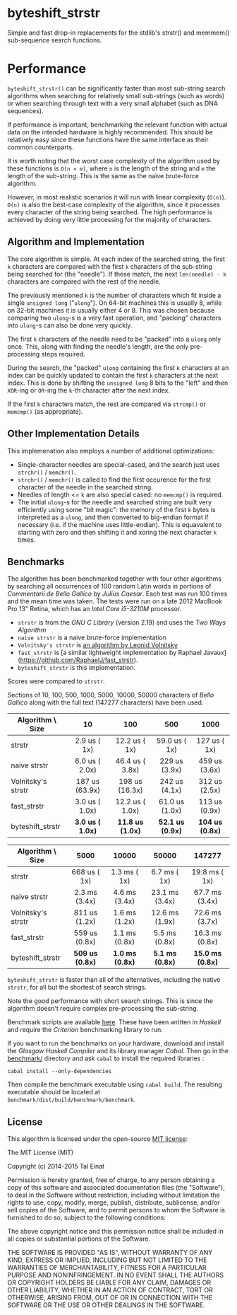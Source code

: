 byteshift_strstr
================

Simple and fast drop-in replacements for the stdlib's strstr() and memmem()
sub-sequence search functions.

Performance
===========

`byteshift_strstr()` can be significantly faster than most sub-string search
algorithms when searching for relatively small sub-strings (such as words) or
when searching through text with a very small alphabet (such as DNA sequences).

If performance is important, benchmarking the relevant function with actual
data on the intended hardware is highly recommended. This should be relatively
easy since these functions have the same interface as their common
counterparts.

It is worth noting that the worst case complexity of the algorithm used by
these functions is `O(n × m)`, where `n` is the length of the string and
`m` the length of the sub-string. This is the same as the naive brute-force
algorithm.

However, in most realistic scenarios it will run with linear complexity
(`O(n)`). `O(n)` is also the best-case complexity of the algorithm, since it
processes every character of the string being searched. The high performance
is achieved by doing very little processing for the majority of characters.

Algorithm and Implementation
----------------------------

The core algorithm is simple. At each index of the searched string, the first
`k` characters are compared with the first `k` characters of the sub-string
being searched for (the "needle"). If these match, the next `len(needle) - k`
characters are compared with the rest of the needle.

The previously mentioned `k` is the number of characters which fit inside a
single `unsigned long` ("`ulong`"). On 64-bit machines this is usually 8,
while on 32-bit machines it is usually either 4 or 8. This was chosen because
comparing two `ulong`-s is a very fast operation, and "packing" characters into
`ulong`-s can also be done very quickly.

The first `k` characters of the needle need to be "packed" into a `ulong` only
once. This, along with finding the needle's length, are the only pre-processing
steps required.

During the search, the "packed" `ulong` containing the first `k` characters at
an index can be quickly updated to contain the first `k` characters at the next
index. This is done by shifting the `unsigned long` 8 bits to the "left" and
then `XOR`-ing or `OR`-ing the `k`-th character after the next index.

If the first `k` characters match, the rest are compared via `strcmp()` or
`memcmp()` (as appropriate).

Other Implementation Details
----------------------------

This implemenation also employs a number of additional optimizations:

* Single-character needles are special-cased, and the search just uses
  `strchr()` / `memchr()`.
* `strchr()` / `memchr()` is called to find the first occurence for the first
  character of the needle in the searched string.
* Needles of length <= `k` are also special cased: no `memcmp()` is required.
* The initial `ulong`-s for the needle and searched string are built very
  efficiently using some "bit magic": the memory of the first `k` bytes is
  interpreted as a `ulong`, and then converted to big-endian format if
  necessary (i.e. if the machine uses little-endian). This is equavalent to
  starting with zero and then shifting it and xoring the next character `k`
  times.

Benchmarks
----------

The algorithm has been benchmarked together with four other algorithms by
searching all occurrences of 100 random Latin words in portions of *Commentarii
de Bello Gallico* by *Julius Caesar*. Each test was run 100 times and the mean
time was taken. The tests were run on a late 2012 MacBook Pro 13" Retina, which
has an *Intel Core i5-3210M* processor.

* `strstr` is from the *GNU C Library* (version 2.19) and uses the *Two Ways
Algorithm*
* `naive strstr` is a naive brute-force implementation
* `Volnitsky's strstr` is
[an algorithm by Leonid Volnitsky](http://volnitsky.com/project/str_search/)
* `fast_strstr` is
[a similar lightweight implementation by Raphael Javaux]
(https://github.com/RaphaelJ/fast_strstr).
* `byteshift_strstr` is this implementation.

Scores were compared to `strstr`.

Sections of 10, 100, 500, 1000, 5000, 10000, 50000 characters of *Bello
Gallico* along with the full text (147277 characters) have been used.

| Algorithm \ Size   | 10                 | 100                | 500                | 1000               |
| ------------------ |:------------------:|:------------------:|:------------------:|:------------------:|
| strstr             |  2.9 us (   1x)    | 12.2 us (   1x)    | 59.0 us (  1x)     | 127 us (  1x)      |
| naive strstr       |  6.0 us ( 2.0x)    | 46.4 us ( 3.8x)    |  229 us (3.9x)     | 459 us (3.6x)      |
| Volnitsky's strstr |  187 us (63.9x)    |  198 us (16.3x)    |  242 us (4.1x)     | 312 us (2.5x)      |
| fast_strstr        |  3.0 us ( 1.0x)    | 12.2 us ( 1.0x)    | 61.0 us (1.0x)     | 113 us (0.9x)      |
| byteshift_strstr   | **3.0 us ( 1.0x)** | **11.8 us (1.0x)** | **52.1 us (0.9x)** | **104 us (0.8x)**  |

| Algorithm \ Size   | 5000               | 10000              | 50000              | 147277             |
| ------------------ |:------------------:|:------------------:|:------------------:|:------------------:|
| strstr             |  668 us (  1x)     |  1.3 ms (  1x)     |  6.7 ms (  1x)     | 19.8 ms (  1x)     |
| naive strstr       |  2.3 ms (3.4x)     |  4.6 ms (3.4x)     | 23.1 ms (3.4x)     | 67.7 ms (3.4x)     |
| Volnitsky's strstr |  811 us (1.2x)     |  1.6 ms (1.2x)     | 12.6 ms (1.9x)     | 72.6 ms (3.7x)     |
| fast_strstr        |  559 us (0.8x)     |  1.1 ms (0.8x)     |  5.5 ms (0.8x)     | 16.3 ms (0.8x)     |
| byteshift_strstr   | **509 us (0.8x)**  | **1.0 ms (0.8x)**  | **5.1 ms (0.8x)**  | **15.0 ms (0.8x)** |

`byteshift_strstr` is faster than all of the alternatives, including the native
`strstr`, for all but the shortest of search strings.

Note the good performance with short search strings. This is since the
algorithm doesn't require complex pre-processing the sub-string.

Benchmark scripts are available [here](benchmark). These have been written in
*Haskell* and require the *Criterion* benchmarking library to run.

If you want to run the benchmarks on your hardware, download and install the
*Glasgow Haskell Compiler* and its library manager *Cabal*. Then go in the
[benchmark/](benchmark) directory and ask `cabal` to install the required
libraries :

```
cabal install --only-dependencies
```

Then compile the benchmark executable using `cabal build`. The resulting
executable should be located at `benchmark/dist/build/benchmark/benchmark`.

License
-------

This algorithm is licensed under the open-source
[MIT license](http://opensource.org/licenses/MIT):

The MIT License (MIT)

Copyright (c) 2014-2015 Tal Einat

Permission is hereby granted, free of charge, to any person obtaining a copy of
this software and associated documentation files (the "Software"), to deal in
the Software without restriction, including without limitation the rights to
use, copy, modify, merge, publish, distribute, sublicense, and/or sell copies of
the Software, and to permit persons to whom the Software is furnished to do so,
subject to the following conditions:

The above copyright notice and this permission notice shall be included in all
copies or substantial portions of the Software.

THE SOFTWARE IS PROVIDED "AS IS", WITHOUT WARRANTY OF ANY KIND, EXPRESS OR
IMPLIED, INCLUDING BUT NOT LIMITED TO THE WARRANTIES OF MERCHANTABILITY, FITNESS
FOR A PARTICULAR PURPOSE AND NONINFRINGEMENT. IN NO EVENT SHALL THE AUTHORS OR
COPYRIGHT HOLDERS BE LIABLE FOR ANY CLAIM, DAMAGES OR OTHER LIABILITY, WHETHER
IN AN ACTION OF CONTRACT, TORT OR OTHERWISE, ARISING FROM, OUT OF OR IN
CONNECTION WITH THE SOFTWARE OR THE USE OR OTHER DEALINGS IN THE SOFTWARE.
